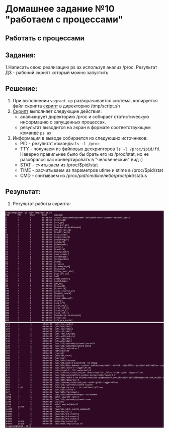 # Домашнее задание №10 "работаем с процессами"

## Работать с процессами 

## Задания:
1.Написать свою реализацию ps ax используя анализ /proc. Результат ДЗ - рабочий скрипт который можно запустить

## Решение:
1. При выполнении `vagrant up` разворачивается система, копируется файл скрипта [скрипт](./script.sh) в директорию /tmp/script.sh
1. [Скрипт](./script.sh) выполняет следующие действия:
    - анализирует директорию /proc и собирает статистическую информацию о запущенных процессах.
    - результат выводится на экран в формате соответствующем команде `ps ax`
1. Информация в выводе собирается из следующих источников:
    - PID - результат команды `ls -l /proc`
    - TTY - получаем из файловых дескрипторов `ls -l /proc/$pid/fd`. Наверно правильнее было бы брать его из /proc/stat, но не разобрался как конвертировать в "человеческий" вид :)
    - STAT - считываем из /proc/$pid/stat
    - TIME - расчитываем из параметров utime и stime в /proc/$pid/stat
    - CMD - считываем из /proc/$pid/cmdline либо /proc/$pid/status

## Результат:
1. Результат работы скрипта:

![./result1.png](./result1.png)
![./result2.png](./result2.png)
